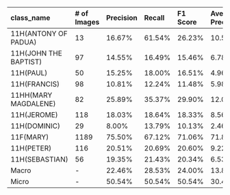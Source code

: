| class_name            | # of Images   | Precision   | Recall   | F1 Score   | Average Precision   |
|:----------------------|:--------------|:------------|:---------|:-----------|:--------------------|
| 11H(ANTONY OF PADUA)  | 13            | 16.67%      | 61.54%   | 26.23%     | 10.53%              |
| 11H(JOHN THE BAPTIST) | 97            | 14.55%      | 16.49%   | 15.46%     | 6.78%               |
| 11H(PAUL)             | 50            | 15.25%      | 18.00%   | 16.51%     | 4.96%               |
| 11H(FRANCIS)          | 98            | 10.81%      | 12.24%   | 11.48%     | 5.98%               |
| 11HH(MARY MAGDALENE)  | 82            | 25.89%      | 35.37%   | 29.90%     | 12.03%              |
| 11H(JEROME)           | 118           | 18.03%      | 18.64%   | 18.33%     | 8.56%               |
| 11H(DOMINIC)          | 29            | 8.00%       | 13.79%   | 10.13%     | 2.46%               |
| 11F(MARY)             | 1189          | 75.50%      | 67.12%   | 71.06%     | 71.83%              |
| 11H(PETER)            | 116           | 20.51%      | 20.69%   | 20.60%     | 9.22%               |
| 11H(SEBASTIAN)        | 56            | 19.35%      | 21.43%   | 20.34%     | 6.53%               |
| Macro                 | -             | 22.46%      | 28.53%   | 24.00%     | 13.89%              |
| Micro                 | -             | 50.54%      | 50.54%   | 50.54%     | 30.49%              |